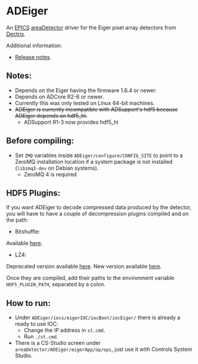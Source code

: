 ADEiger
===========
An
[EPICS](http://www.aps.anl.gov/epics/)
[areaDetector](https://cars.uchicago.edu/software/epics/areaDetector.html)
driver for the Eiger pixel array detectors from
[Dectris](http://www.dectris.com).

Additional information:
* [Release notes](RELEASE.md).

Notes:
------

* Depends on the Eiger having the firmware 1.6.4 or newer.
* Depends on ADCore R2-6 or newer.
* Currently this was only tested on Linux 64-bit machines.
* ~~ADEiger is currently incompatible with ADSupport's hdf5 because ADEiger depends on hdf5_hl.~~
    * ADSupport R1-3 now provides hdf5_hl

Before compiling:
-----------------

* Set `ZMQ` variables inside `ADEiger/configure/CONFIG_SITE` to point to a ZeroMQ installation location if a system package is not installed (`libzmq3-dev` on Debian systems).
  - ZeroMQ 4 is required

HDF5 Plugins:
-------------

If you want ADEiger to decode compressed data produced by the detector, you will have to have a couple of decompression
plugins compiled and on the path:

* Bitshuffle:

Available [here](https://github.com/kiyo-masui/bitshuffle).

* LZ4:

Deprecated version available [here](https://github.com/michaelrissi/HDF5Plugin.git).
New version available [here](https://github.com/nexusformat/HDF5-External-Filter-Plugins).

Once they are compiled, add their paths to the environment variable `HDF5_PLUGIN_PATH`, separated by a colon.

How to run:
-----------

* Under `ADEiger/iocs/eigerIOC/iocBoot/iocEiger/` there is already a ready to use IOC:
  - Change the IP address in `st.cmd`.
  - Run `./st.cmd`.
* There is a CS-Studio screen under `areaDetector/ADEiger/eigerApp/op/opi`, just use it with Controls System Studio.
